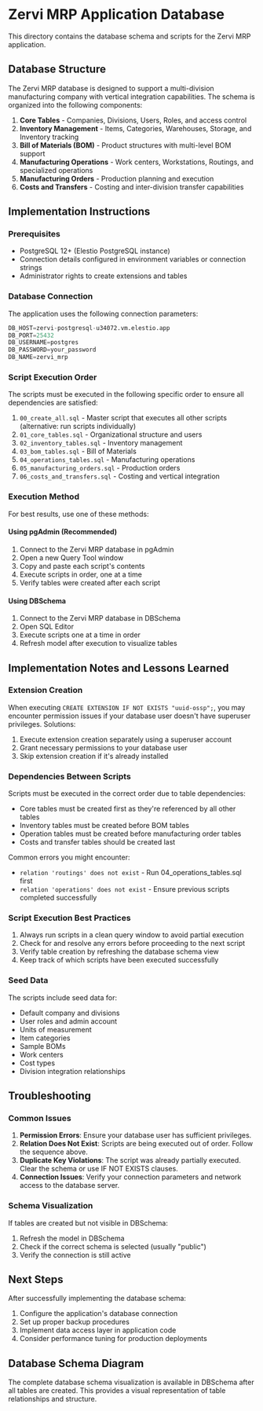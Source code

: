 # Zervi MRP Application Database

This directory contains the database schema and scripts for the Zervi MRP application.

## Database Structure

The Zervi MRP database is designed to support a multi-division manufacturing company with vertical integration capabilities. The schema is organized into the following components:

1. **Core Tables** - Companies, Divisions, Users, Roles, and access control
2. **Inventory Management** - Items, Categories, Warehouses, Storage, and Inventory tracking
3. **Bill of Materials (BOM)** - Product structures with multi-level BOM support
4. **Manufacturing Operations** - Work centers, Workstations, Routings, and specialized operations
5. **Manufacturing Orders** - Production planning and execution
6. **Costs and Transfers** - Costing and inter-division transfer capabilities

## Implementation Instructions

### Prerequisites

- PostgreSQL 12+ (Elestio PostgreSQL instance)
- Connection details configured in environment variables or connection strings
- Administrator rights to create extensions and tables

### Database Connection

The application uses the following connection parameters:

```sql
DB_HOST=zervi-postgresql-u34072.vm.elestio.app
DB_PORT=25432
DB_USERNAME=postgres
DB_PASSWORD=your_password
DB_NAME=zervi_mrp
```

### Script Execution Order

The scripts must be executed in the following specific order to ensure all dependencies are satisfied:

1. `00_create_all.sql` - Master script that executes all other scripts (alternative: run scripts individually)
2. `01_core_tables.sql` - Organizational structure and users
3. `02_inventory_tables.sql` - Inventory management
4. `03_bom_tables.sql` - Bill of Materials
5. `04_operations_tables.sql` - Manufacturing operations
6. `05_manufacturing_orders.sql` - Production orders
7. `06_costs_and_transfers.sql` - Costing and vertical integration

### Execution Method

For best results, use one of these methods:

#### Using pgAdmin (Recommended)

1. Connect to the Zervi MRP database in pgAdmin
2. Open a new Query Tool window
3. Copy and paste each script's contents
4. Execute scripts in order, one at a time
5. Verify tables were created after each script

#### Using DBSchema

1. Connect to the Zervi MRP database in DBSchema
2. Open SQL Editor
3. Execute scripts one at a time in order
4. Refresh model after execution to visualize tables

## Implementation Notes and Lessons Learned

### Extension Creation

When executing `CREATE EXTENSION IF NOT EXISTS "uuid-ossp";`, you may encounter permission issues if your database user doesn't have superuser privileges. Solutions:

1. Execute extension creation separately using a superuser account
2. Grant necessary permissions to your database user
3. Skip extension creation if it's already installed

### Dependencies Between Scripts

Scripts must be executed in the correct order due to table dependencies:

- Core tables must be created first as they're referenced by all other tables
- Inventory tables must be created before BOM tables
- Operation tables must be created before manufacturing order tables
- Costs and transfer tables should be created last

Common errors you might encounter:

- `relation 'routings' does not exist` - Run 04_operations_tables.sql first
- `relation 'operations' does not exist` - Ensure previous scripts completed successfully

### Script Execution Best Practices

1. Always run scripts in a clean query window to avoid partial execution
2. Check for and resolve any errors before proceeding to the next script
3. Verify table creation by refreshing the database schema view
4. Keep track of which scripts have been executed successfully

### Seed Data

The scripts include seed data for:

- Default company and divisions
- User roles and admin account
- Units of measurement
- Item categories
- Sample BOMs
- Work centers
- Cost types
- Division integration relationships

## Troubleshooting

### Common Issues

1. **Permission Errors**: Ensure your database user has sufficient privileges.
2. **Relation Does Not Exist**: Scripts are being executed out of order. Follow the sequence above.
3. **Duplicate Key Violations**: The script was already partially executed. Clear the schema or use IF NOT EXISTS clauses.
4. **Connection Issues**: Verify your connection parameters and network access to the database server.

### Schema Visualization

If tables are created but not visible in DBSchema:

1. Refresh the model in DBSchema
2. Check if the correct schema is selected (usually "public")
3. Verify the connection is still active

## Next Steps

After successfully implementing the database schema:

1. Configure the application's database connection
2. Set up proper backup procedures
3. Implement data access layer in application code
4. Consider performance tuning for production deployments

## Database Schema Diagram

The complete database schema visualization is available in DBSchema after all tables are created. This provides a visual representation of table relationships and structure.
